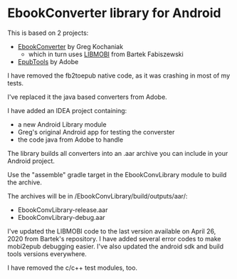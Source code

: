 # EbookConverter library for Android 

This is based on 2 projects: 
- [EbookConverter](https://github.com/gregko/EbookConverter) by Greg Kochaniak
  - which in turn uses [LIBMOBI](https://github.com/bfabiszewski/libmobi) from Bartek Fabiszewski
- [EpubTools](https://github.com/wting/epub-tools) by Adobe

I have removed the fb2toepub native code, as it was crashing in most of my tests.

I've replaced it the java based converters from Adobe.

I have added an IDEA project containing:
- a new Android Library module
- Greg's original Android app for testing the converster
- the code java from Adobe to handle

The library builds all converters into an .aar archive you can include in your Android project.

Use the "assemble" gradle target in the EbookConvLibrary module to build the archive.

The archives will be in /EbookConvLibrary/build/outputs/aar/:
- EbookConvLibrary-release.aar
- EbookConvLibrary-debug.aar

I've updated the LIBMOBI code to the last version available on April 26, 2020 from Bartek's repository.
I have added several error codes to make mobi2epub debugging easier.
I've also updated the android sdk and build tools versions everywhere.

I have removed the c/c++ test modules, too.
  
